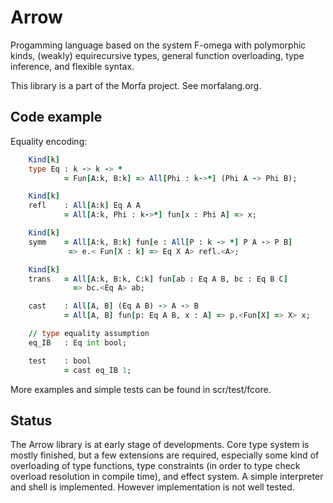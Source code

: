 # Arrow

Progamming language based on the system F-omega with polymorphic kinds, 
(weakly) equirecursive types, general function overloading, type inference, and flexible syntax.

This library is a part of the Morfa project. See morfalang.org.

## Code example

Equality encoding:
```fortran
	Kind[k] 
	type Eq : k -> k -> *
			= Fun[A:k, B:k] => All[Phi : k->*] (Phi A -> Phi B);

	Kind[k]
	refl	: All[A:k] Eq A A
			= All[A:k, Phi : k->*] fun[x : Phi A] => x;

	Kind[k]
	symm	= All[A:k, B:k] fun[e : All[P : k -> *] P A -> P B] 
		     => e.< Fun[X : k] => Eq X A> refl.<A>;

	Kind[k]
	trans	= All[A:k, B:k, C:k] fun[ab : Eq A B, bc : Eq B C] 
			  => bc.<Eq A> ab;

	cast	: All[A, B] (Eq A B) -> A -> B
			= All[A, B] fun[p: Eq A B, x : A] => p.<Fun[X] => X> x;

	// type equality assumption
	eq_IB	: Eq int bool;

	test	: bool 
			= cast eq_IB 1;
```            

More examples and simple tests can be found in scr/test/fcore.

## Status

The Arrow library is at early stage of developments. Core type system
is mostly finished, but a few extensions are required, especially some
kind of overloading of type functions, type constraints (in order to 
type check overload resolution in compile time), and effect system.
A simple interpreter and shell is implemented. However implementation is
not well tested.
